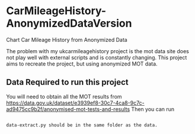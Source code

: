 # CarMileageHistory-AnonymizedDataVersion
Chart Car Mileage History from Anonymized Data

The problem with my ukcarmileagehistory project is the mot data site does not play well with external scripts and is constantly changing. This project aims to recreate the project, but using anonymized MOT data.

## Data Required to run this project
You will need to obtain all the MOT results from https://data.gov.uk/dataset/e3939ef8-30c7-4ca8-9c7c-ad9475cc9b2f/anonymised-mot-tests-and-results Then you can run

```python3 data-extract.py

data-extract.py should be in the same folder as the data.
